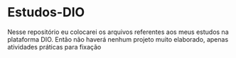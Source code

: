 # Estudos-DIO

Nesse repositório eu colocarei os arquivos referentes aos meus estudos na plataforma DIO. Então não haverá nenhum projeto muito elaborado, apenas atividades práticas para fixação
